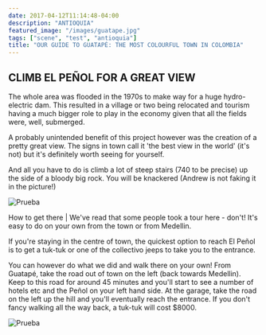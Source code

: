 ```yaml
---
date: 2017-04-12T11:14:48-04:00
description: "ANTIOQUIA"
featured_image: "/images/guatape.jpg"
tags: ["scene", "test", "antioquia"]
title: "OUR GUIDE TO GUATAPÉ: THE MOST COLOURFUL TOWN IN COLOMBIA"
---
```


## CLIMB EL PEÑOL FOR A GREAT VIEW

The whole area was flooded in the 1970s to make way for a huge hydro-electric dam. This resulted in a village or two being relocated and tourism having a much bigger role to play in the economy given that all the fields were, well, submerged. 

A probably unintended benefit of this project however was the creation of a pretty great view. The signs in town call it 'the best view in the world' (it's not) but it's definitely worth seeing for yourself. 

And all you have to do is climb a lot of steep stairs (740 to be precise) up the side of a bloody big rock. You will be knackered (Andrew is not faking it in the picture!)

![Prueba](/images/shoes.jpeg)

How to get there | We've read that some people took a tour here - don't! It's easy to do on your own from the town or from Medellin.

If you're staying in the centre of town, the quickest option to reach El Peñol is to get a tuk-tuk or one of the collectivo jeeps to take you to the entrance. 

You can however do what we did and walk there on your own! From Guatapé, take the road out of town on the left (back towards Medellin). Keep to this road for around 45 minutes and you'll start to see a number of hotels etc and the Peñol on your left hand side. At the garage, take the road on the left up the hill and you'll eventually reach the entrance. If you don't fancy walking all the way back, a tuk-tuk will cost $8000. 

![Prueba](/images/wall.jpeg)